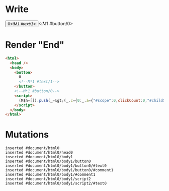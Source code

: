 # Write
  <button>0<!M*1 #text/1></button><!M*1 #button/0><script>(M$h=[]).push(_=>(_.c={0:_.a={"#scope":0,clickCount:0,"#childScope/0":_.b={"#scope":1}},1:_.b},_.b.onClick=_._["packages/translator-tags/src/__tests__/fixtures/basic-component-attrs/template.marko_0/onClick"](_.a),_.c),[1,"packages/translator-tags/src/__tests__/fixtures/basic-component-attrs/components/my-button.marko_0_onClick",])</script>


# Render "End"
```html
<html>
  <head />
  <body>
    <button>
      0
      <!--M*1 #text/1-->
    </button>
    <!--M*1 #button/0-->
    <script>
      (M$h=[]).push(_=&gt;(_.c={0:_.a={"#scope":0,clickCount:0,"#childScope/0":_.b={"#scope":1}},1:_.b},_.b.onClick=_._["packages/translator-tags/src/__tests__/fixtures/basic-component-attrs/template.marko_0/onClick"](_.a),_.c),[1,"packages/translator-tags/src/__tests__/fixtures/basic-component-attrs/components/my-button.marko_0_onClick",])
    </script>
  </body>
</html>
```

# Mutations
```
inserted #document/html0
inserted #document/html0/head0
inserted #document/html0/body1
inserted #document/html0/body1/button0
inserted #document/html0/body1/button0/#text0
inserted #document/html0/body1/button0/#comment1
inserted #document/html0/body1/#comment1
inserted #document/html0/body1/script2
inserted #document/html0/body1/script2/#text0
```